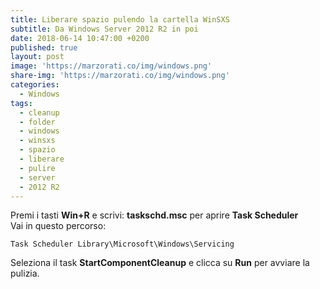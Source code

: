```yaml
---
title: Liberare spazio pulendo la cartella WinSXS
subtitle: Da Windows Server 2012 R2 in poi
date: 2018-06-14 10:47:00 +0200
published: true
layout: post
image: 'https://marzorati.co/img/windows.png'
share-img: 'https://marzorati.co/img/windows.png'
categories:
  - Windows
tags:
  - cleanup
  - folder
  - windows
  - winsxs
  - spazio
  - liberare
  - pulire
  - server
  - 2012 R2
---
```

Premi i tasti **Win+R** e scrivi: **taskschd.msc** per aprire **Task Scheduler**   
Vai in questo percorso:   

	Task Scheduler Library\Microsoft\Windows\Servicing

Seleziona il task **StartComponentCleanup** e clicca su **Run** per avviare la pulizia.   

